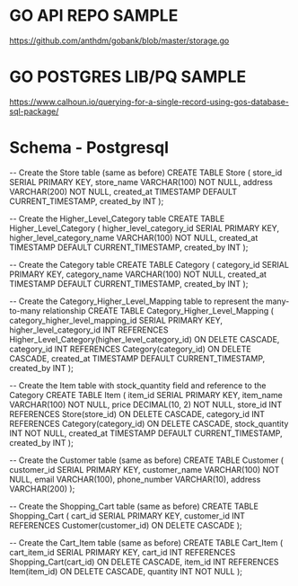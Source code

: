 # GO API REPO SAMPLE

https://github.com/anthdm/gobank/blob/master/storage.go

# GO POSTGRES LIB/PQ SAMPLE

https://www.calhoun.io/querying-for-a-single-record-using-gos-database-sql-package/

# Schema - Postgresql

-- Create the Store table (same as before)
CREATE TABLE Store (
store_id SERIAL PRIMARY KEY,
store_name VARCHAR(100) NOT NULL,
address VARCHAR(200) NOT NULL,
created_at TIMESTAMP DEFAULT CURRENT_TIMESTAMP,
created_by INT
);

-- Create the Higher_Level_Category table
CREATE TABLE Higher_Level_Category (
higher_level_category_id SERIAL PRIMARY KEY,
higher_level_category_name VARCHAR(100) NOT NULL,
created_at TIMESTAMP DEFAULT CURRENT_TIMESTAMP,
created_by INT
);

-- Create the Category table
CREATE TABLE Category (
category_id SERIAL PRIMARY KEY,
category_name VARCHAR(100) NOT NULL,
created_at TIMESTAMP DEFAULT CURRENT_TIMESTAMP,
created_by INT
);

-- Create the Category_Higher_Level_Mapping table to represent the many-to-many relationship
CREATE TABLE Category_Higher_Level_Mapping (
category_higher_level_mapping_id SERIAL PRIMARY KEY,
higher_level_category_id INT REFERENCES Higher_Level_Category(higher_level_category_id) ON DELETE CASCADE,
category_id INT REFERENCES Category(category_id) ON DELETE CASCADE,
created_at TIMESTAMP DEFAULT CURRENT_TIMESTAMP,
created_by INT
);

-- Create the Item table with stock_quantity field and reference to the Category
CREATE TABLE Item (
item_id SERIAL PRIMARY KEY,
item_name VARCHAR(100) NOT NULL,
price DECIMAL(10, 2) NOT NULL,
store_id INT REFERENCES Store(store_id) ON DELETE CASCADE,
category_id INT REFERENCES Category(category_id) ON DELETE CASCADE,
stock_quantity INT NOT NULL,
created_at TIMESTAMP DEFAULT CURRENT_TIMESTAMP,
created_by INT
);

-- Create the Customer table (same as before)
CREATE TABLE Customer (
customer_id SERIAL PRIMARY KEY,
customer_name VARCHAR(100) NOT NULL,
email VARCHAR(100),
phone_number VARCHAR(10),
address VARCHAR(200)
);

-- Create the Shopping_Cart table (same as before)
CREATE TABLE Shopping_Cart (
cart_id SERIAL PRIMARY KEY,
customer_id INT REFERENCES Customer(customer_id) ON DELETE CASCADE
);

-- Create the Cart_Item table (same as before)
CREATE TABLE Cart_Item (
cart_item_id SERIAL PRIMARY KEY,
cart_id INT REFERENCES Shopping_Cart(cart_id) ON DELETE CASCADE,
item_id INT REFERENCES Item(item_id) ON DELETE CASCADE,
quantity INT NOT NULL
);
